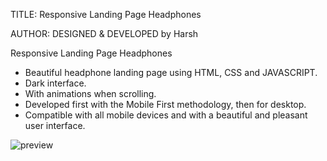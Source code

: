 TITLE: 
Responsive Landing Page Headphones 

AUTHOR:
DESIGNED & DEVELOPED by Harsh

Responsive Landing Page Headphones 
- Beautiful headphone landing page using HTML, CSS and JAVASCRIPT.
- Dark interface.
- With animations when scrolling.
- Developed first with the Mobile First methodology, then for desktop.
- Compatible with all mobile devices and with a beautiful and pleasant user interface.

![preview](https://github.com/harsh160311/Codsoft/assets/82533066/288ac0d8-e480-4088-bf61-d704e3f152b8)


